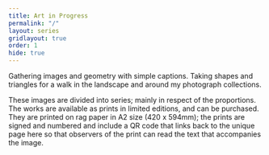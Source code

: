 ```yaml
---
title: Art in Progress
permalink: "/"
layout: series
gridlayout: true
order: 1
hide: true
---
```

Gathering images and geometry with simple captions. Taking shapes and triangles for a walk in the landscape and around my photograph collections.

These images are divided into series; mainly in respect of the proportions. The works are available as prints in limited editions, and can be purchased. They are printed on rag paper in A2 size (420 x 594mm); the prints are signed and numbered and include a QR code that links back to the unique page here so that observers of the print can read the text that accompanies the image.